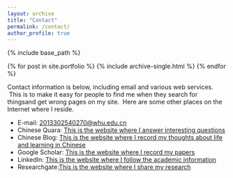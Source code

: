 ```yaml
---
layout: archive
title: "Contact"
permalink: /contact/
author_profile: true
---
```


{% include base_path %}


{% for post in site.portfolio %}
  {% include archive-single.html %}
{% endfor %}

Contact information is below, including email and various web services.  This is to make it easy for people to find me when they search for thingsand get wrong pages on my site.  Here are some other places on the Internet where I reside.

* E-mail: 2013302540270@whu.edu.cn
* Chinese Quara: <u>[This is the website where I answer interesting questions](https://www.zhihu.com/people/tan-ben-dong/activities)</u>
* Chinese Blog: <u>[This is the website where I record my thoughts about life and learning in Chinese](https://tanbendong.github.io/)</u>
* Google Scholar: <u>[This is the website where I record my papers](https://scholar.google.com/citations?user=FdEP8xgAAAAJ&hl=en)</u>
* LinkedIn: <u>[This is the website where I follow the academic information](https://www.linkedin.com/in/bendong-tan-453046182/)</u>
* Researchgate:<u>[This is the website where I share my research](https://www.researchgate.net/profile/Bendong_Tan)</u>
